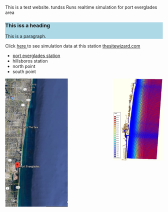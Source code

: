 
This is a test website. tundss
Runs realtime simulation for port everglades area
<description description description descriptions >
<description description description description >

<html>  
 <div style="background-color:lightblue">
  <h3>This iss a heading</h3>
  <p>This is a paragraph.</p>
</div> 
<p>
  
Click <a href="http://www.yahoo.com" target="_blank">here </a> to see simulation data at this station 
<a href="https://www.thesitewizard.com/" target="_blank">thesitewizard.com</a>

</p>
<ul>
 <li><a href="http://www.yahoo.com" target="_blank">port everglades station</a></li>
 <li>hillsboros station</li>
 <li>north point</li>
 <li>south point </li>
</ul>


  <a href="map.JPG">
     <img src="map.JPG" width="200" align="center">
  </a> 

  <a href="c24.JPG">
     <img src="c24.JPG" width="160" align="right">
 </a>
  
</html>




